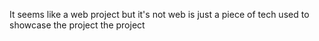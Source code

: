 It seems like a web project but it's not web is just a piece of tech used to showcase the project the project
